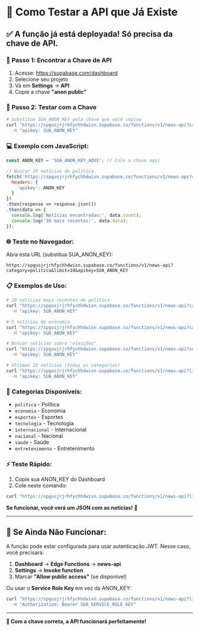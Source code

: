 # 🧪 Como Testar a API que Já Existe

## ✅ A função já está deployada! Só precisa da chave de API.

### 🔑 **Passo 1: Encontrar a Chave de API**

1. Acesse: https://supabase.com/dashboard
2. Selecione seu projeto
3. Vá em **Settings** → **API**
4. Copie a chave **"anon public"**

### 🧪 **Passo 2: Testar com a Chave**

```bash
# Substitua SUA_ANON_KEY pela chave que você copiou
curl "https://spgusjrjrhfychhdwixn.supabase.co/functions/v1/news-api?category=politica&limit=10" \
  -H "apikey: SUA_ANON_KEY"
```

### 💻 **Exemplo com JavaScript:**

```javascript
const ANON_KEY = 'SUA_ANON_KEY_AQUI'; // Cole a chave aqui

// Buscar 10 notícias de política
fetch('https://spgusjrjrhfychhdwixn.supabase.co/functions/v1/news-api?category=politica&limit=10', {
  headers: {
    'apikey': ANON_KEY
  }
})
.then(response => response.json())
.then(data => {
  console.log('Notícias encontradas:', data.count);
  console.log('10 mais recentes:', data.data);
});
```

### 🌐 **Teste no Navegador:**

Abra esta URL (substitua SUA_ANON_KEY):
```
https://spgusjrjrhfychhdwixn.supabase.co/functions/v1/news-api?category=politica&limit=10&apikey=SUA_ANON_KEY
```

### 📋 **Exemplos de Uso:**

```bash
# 10 notícias mais recentes de política
curl "https://spgusjrjrhfychhdwixn.supabase.co/functions/v1/news-api?category=politica&limit=10" \
  -H "apikey: SUA_ANON_KEY"

# 5 notícias de economia
curl "https://spgusjrjrhfychhdwixn.supabase.co/functions/v1/news-api?category=economia&limit=5" \
  -H "apikey: SUA_ANON_KEY"

# Buscar notícias sobre "eleições"
curl "https://spgusjrjrhfychhdwixn.supabase.co/functions/v1/news-api?search=eleições&limit=10" \
  -H "apikey: SUA_ANON_KEY"

# Últimas 20 notícias (todas as categorias)
curl "https://spgusjrjrhfychhdwixn.supabase.co/functions/v1/news-api?limit=20" \
  -H "apikey: SUA_ANON_KEY"
```

### 🎯 **Categorias Disponíveis:**

- `politica` - Política
- `economia` - Economia  
- `esportes` - Esportes
- `tecnologia` - Tecnologia
- `internacional` - Internacional
- `nacional` - Nacional
- `saude` - Saúde
- `entretenimento` - Entretenimento

### ⚡ **Teste Rápido:**

1. Copie sua ANON_KEY do Dashboard
2. Cole neste comando:
```bash
curl "https://spgusjrjrhfychhdwixn.supabase.co/functions/v1/news-api?limit=5" -H "apikey: SUA_ANON_KEY"
```

**Se funcionar, você verá um JSON com as notícias!** 🎉

---

## 🔧 **Se Ainda Não Funcionar:**

A função pode estar configurada para usar autenticação JWT. Nesse caso, você precisará:

1. **Dashboard** → **Edge Functions** → **news-api**
2. **Settings** → **Invoke function**
3. Marcar **"Allow public access"** (se disponível)

Ou usar o **Service Role Key** em vez da ANON_KEY:

```bash
curl "https://spgusjrjrhfychhdwixn.supabase.co/functions/v1/news-api?limit=5" \
  -H "Authorization: Bearer SUA_SERVICE_ROLE_KEY"
```

---

**🚀 Com a chave correta, a API funcionará perfeitamente!**

